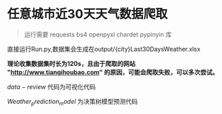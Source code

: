 # 任意城市近30天天气数据爬取
> 运行需要 requests bs4 openpyxl chardet pypinyin 库

直接运行Run.py,数据集会生成在output/{city}Last30DaysWeather.xlsx

**理论收集数据集时长为120s，且由于爬取的网站 "http://www.tianqihoubao.com" 的原因，可能会爬取失败，可以多次尝试。**

$data-review$ 代码为可视化代码

$Weather_prediction_model$ 为决策树模型预测代码

